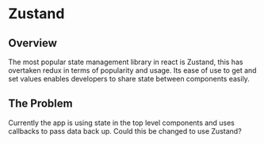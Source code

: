 # Zustand

## Overview
The most popular state management library in react is Zustand, this has overtaken redux in terms of popularity and usage.
Its ease of use to get and set values enables developers to share state between components easily.

## The Problem
Currently the app is using state in the top level components and uses callbacks to pass data back up. Could this be changed to use Zustand?
